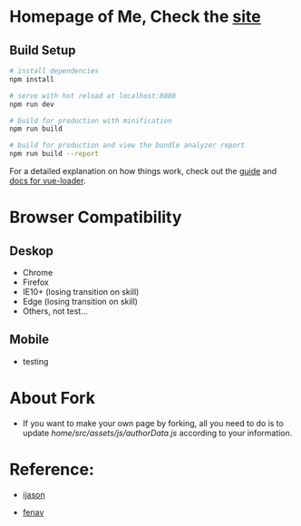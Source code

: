 # Homepage of Me, Check the [site][site]

## Build Setup

```bash
# install dependencies
npm install

# serve with hot reload at localhost:8080
npm run dev

# build for production with minification
npm run build

# build for production and view the bundle analyzer report
npm run build --report
```

For a detailed explanation on how things work, check out the [guide][guide] and [docs for vue-loader][docs for vue-loader].

# Browser Compatibility

## Deskop

- Chrome
- Firefox
- IE10+ (losing transition on skill)
- Edge (losing transition on skill)
- Others, not test...

## Mobile

- testing

# About Fork

- If you want to make your own page by forking, all you need to do is to update _home/src/assets/js/authorData.js_ according to your information.

# Reference:

- [ijason][ijason]

- [fenav][fenav]

[ijason]: https://ijason.cc/
[fenav]: http://fenav.com/jianli/
[site]: https://xianshenglu.github.io/home/dist/index.html
[guide]: http://vuejs-templates.github.io/webpack/
[docs for vue-loader]: http://vuejs.github.io/vue-loader
